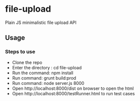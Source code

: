 # file-upload
Plain JS minimalistic file upload API

Usage
-----

### Steps to use

* Clone the repo
* Enter the directory : cd file-upload
* Run the command: npm install
* Run command: grunt build:prod
* Run command: node server.js 8000
* Open http://localhost:8000/dist on browser to open the html
* Open http://localhost:8000/testRunner.html to run test cases
